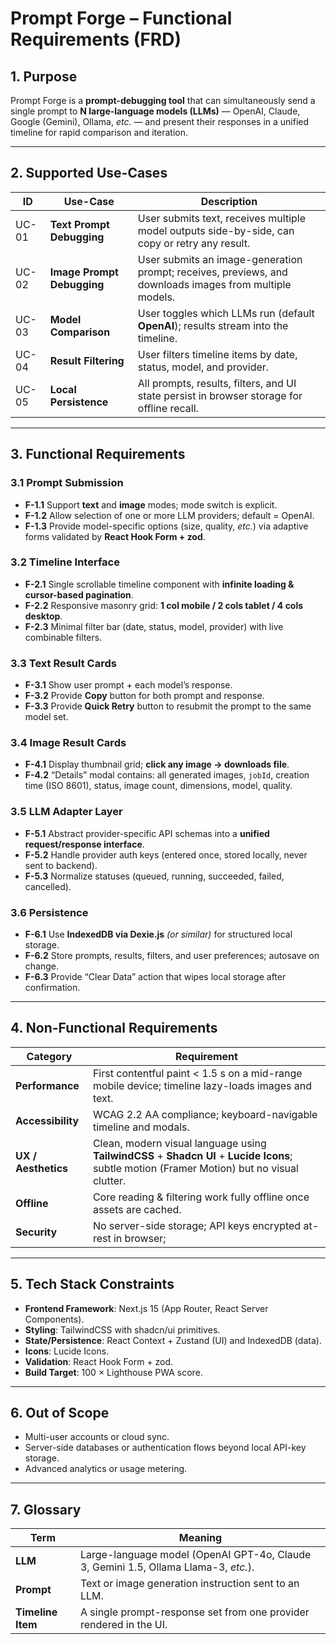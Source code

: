 # Prompt Forge – Functional Requirements (FRD)

## 1. Purpose
Prompt Forge is a **prompt-debugging tool** that can simultaneously send a single prompt to **N large-language models (LLMs)** — OpenAI, Claude, Google (Gemini), Ollama, *etc.* — and present their responses in a unified timeline for rapid comparison and iteration.

---

## 2. Supported Use-Cases
| ID | Use-Case | Description |
|----|----------|-------------|
| UC-01 | **Text Prompt Debugging** | User submits text, receives multiple model outputs side-by-side, can copy or retry any result. |
| UC-02 | **Image Prompt Debugging** | User submits an image-generation prompt; receives, previews, and downloads images from multiple models. |
| UC-03 | **Model Comparison** | User toggles which LLMs run (default **OpenAI**); results stream into the timeline. |
| UC-04 | **Result Filtering** | User filters timeline items by date, status, model, and provider. |
| UC-05 | **Local Persistence** | All prompts, results, filters, and UI state persist in browser storage for offline recall. |

---

## 3. Functional Requirements

### 3.1 Prompt Submission
- **F-1.1** Support **text** and **image** modes; mode switch is explicit.  
- **F-1.2** Allow selection of one or more LLM providers; default = OpenAI.  
- **F-1.3** Provide model-specific options (size, quality, *etc.*) via adaptive forms validated by **React Hook Form + zod**.

### 3.2 Timeline Interface
- **F-2.1** Single scrollable timeline component with **infinite loading & cursor-based pagination**.  
- **F-2.2** Responsive masonry grid: **1 col mobile / 2 cols tablet / 4 cols desktop**.  
- **F-2.3** Minimal filter bar (date, status, model, provider) with live combinable filters.

### 3.3 Text Result Cards
- **F-3.1** Show user prompt + each model’s response.  
- **F-3.2** Provide **Copy** button for both prompt and response.  
- **F-3.3** Provide **Quick Retry** button to resubmit the prompt to the same model set.

### 3.4 Image Result Cards
- **F-4.1** Display thumbnail grid; **click any image → downloads file**.  
- **F-4.2** “Details” modal contains: all generated images, `jobId`, creation time (ISO 8601), status, image count, dimensions, model, quality.

### 3.5 LLM Adapter Layer
- **F-5.1** Abstract provider-specific API schemas into a **unified request/response interface**.  
- **F-5.2** Handle provider auth keys (entered once, stored locally, never sent to backend).  
- **F-5.3** Normalize statuses (queued, running, succeeded, failed, cancelled).

### 3.6 Persistence
- **F-6.1** Use **IndexedDB via Dexie.js** _(or similar)_ for structured local storage.  
- **F-6.2** Store prompts, results, filters, and user preferences; autosave on change.  
- **F-6.3** Provide “Clear Data” action that wipes local storage after confirmation.

---

## 4. Non-Functional Requirements

| Category | Requirement |
|----------|-------------|
| **Performance** | First contentful paint < 1.5 s on a mid-range mobile device; timeline lazy-loads images and text. |
| **Accessibility** | WCAG 2.2 AA compliance; keyboard-navigable timeline and modals. |
| **UX / Aesthetics** | Clean, modern visual language using **TailwindCSS** + **Shadcn UI** + **Lucide Icons**; subtle motion (Framer Motion) but no visual clutter. |
| **Offline** | Core reading & filtering work fully offline once assets are cached. |
| **Security** | No server-side storage; API keys encrypted at-rest in browser; |

---

## 5. Tech Stack Constraints
- **Frontend Framework**: Next.js 15 (App Router, React Server Components).  
- **Styling**: TailwindCSS with shadcn/ui primitives.  
- **State/Persistence**: React Context + Zustand (UI) and IndexedDB (data).  
- **Icons**: Lucide Icons.  
- **Validation**: React Hook Form + zod.  
- **Build Target**: 100 × Lighthouse PWA score.

---

## 6. Out of Scope
- Multi-user accounts or cloud sync.  
- Server-side databases or authentication flows beyond local API-key storage.  
- Advanced analytics or usage metering.

---

## 7. Glossary
| Term | Meaning |
|------|---------|
| **LLM** | Large-language model (OpenAI GPT-4o, Claude 3, Gemini 1.5, Ollama Llama-3, *etc.*). |
| **Prompt** | Text or image generation instruction sent to an LLM. |
| **Timeline Item** | A single prompt-response set from one provider rendered in the UI. |